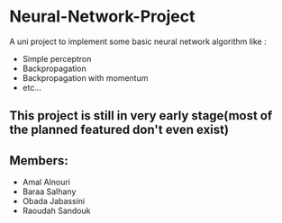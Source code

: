 # Neural-Network-Project
A uni project to implement some basic neural network algorithm like : 
* Simple perceptron
* Backpropagation
* Backpropagation with momentum
* etc...

## This project is still in very early stage(most of the planned featured don't even exist)

## Members:
* Amal Alnouri
* Baraa Salhany
* Obada Jabassini
* Raoudah Sandouk
